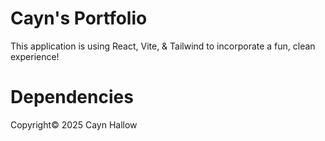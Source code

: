 # Cayn's Portfolio

This application is using React, Vite, & Tailwind to incorporate a fun, clean experience! 

# Dependencies

Copyright© 2025 Cayn Hallow
